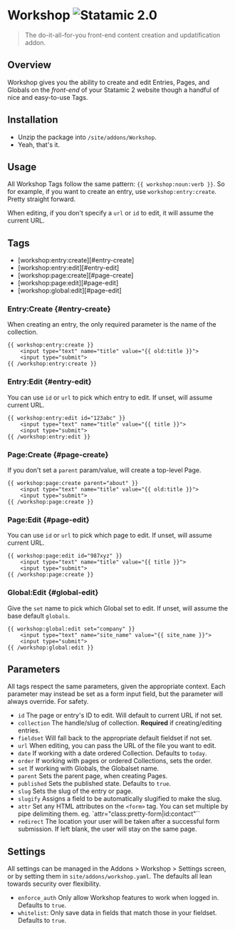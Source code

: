 # Workshop ![Statamic 2.0](https://img.shields.io/badge/statamic-2.0-blue.svg?style=flat-square)
> The do-it-all-for-you front-end content creation and updatification addon.

## Overview

Workshop gives you the ability to create and edit Entries, Pages, and Globals
on the _front-end_ of your Statamic 2 website though a handful of nice and
easy-to-use Tags.

## Installation

- Unzip the package into `/site/addons/Workshop`.
- Yeah, that's it.

## Usage

All Workshop Tags follow the same pattern: `{{ workshop:noun:verb }}`.
So for example, if you want to create an entry, use `workshop:entry:create`.
Pretty straight forward.

When editing, if you don't specify a `url` or `id` to edit, it will assume the current URL.

## Tags

- [workshop:entry:create][#entry-create]
- [workshop:entry:edit][#entry-edit]
- [workshop:page:create][#page-create]
- [workshop:page:edit][#page-edit]
- [workshop:global:edit][#page-edit]

### Entry:Create {#entry-create}

When creating an entry, the only required parameter is the name of the collection.

```
{{ workshop:entry:create }}
    <input type="text" name="title" value="{{ old:title }}">
    <input type="submit">
{{ /workshop:entry:create }}

```

### Entry:Edit {#entry-edit}

You can use `id` or `url` to pick which entry to edit. If unset, will assume current URL.
```
{{ workshop:entry:edit id="123abc" }}
    <input type="text" name="title" value="{{ title }}">
    <input type="submit">
{{ /workshop:entry:edit }}
```

### Page:Create {#page-create}

If you don't set a `parent` param/value, will create a top-level Page.
```
{{ workshop:page:create parent="about" }}
    <input type="text" name="title" value="{{ old:title }}">
    <input type="submit">
{{ /workshop:page:create }}
```

### Page:Edit {#page-edit}
You can use `id` or `url` to pick which page to edit. If unset, will assume current URL.
```
{{ workshop:page:edit id="987xyz" }}
    <input type="text" name="title" value="{{ title }}">
    <input type="submit">
{{ /workshop:page:create }}
```

### Global:Edit {#global-edit}

Give the `set` name to pick which Global set to edit. If unset, will assume the base default `globals`.
```
{{ workshop:global:edit set="company" }}
    <input type="text" name="site_name" value="{{ site_name }}">
    <input type="submit">
{{ /workshop:global:edit }}
```

## Parameters

All tags respect the same parameters, given the appropriate context.
Each parameter may instead be set as a form input field, but
the parameter will always override. For safety.

- `id` The page or entry's ID to edit. Will default to current URL if not set.
- `collection` The handle/slug of collection. **Required** if creating/editing entries.
- `fieldset` Will fall back to the appropriate default fieldset if not set.
- `url` When editing, you can pass the URL of the file you want to edit.
- `date` If working with a date ordered Collection. Defaults to `today`.
- `order` If working with pages or ordered Collections, sets the order.
- `set` If working with Globals, the Globalset name.
- `parent` Sets the parent page, when creating Pages.
- `published` Sets the published state. Defaults to `true`.
- `slug` Sets the slug of the entry or page.
- `slugify` Assigns a field to be automatically slugified to make the slug.
- `attr` Set any HTML attributes on the `<form>` tag. You can set multiple by pipe delimiting them. eg. `attr="class:pretty-form|id:contact"``
- `redirect` The location your user will be taken after a successful form submission. If left blank, the user will stay on the same page.

## Settings

All settings can be managed in the Addons > Workshop > Settings screen, or by setting them in
`site/addons/workshop.yaml`. The defaults all lean towards security over flexibility.

- `enforce_auth` Only allow Workshop features to work when logged in. Defaults to `true`.
- `whitelist`: Only save data in fields that match those in your fieldset. Defaults to `true`.

